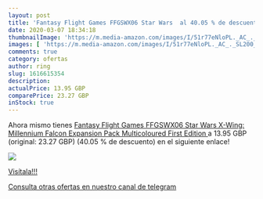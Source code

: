 ```yaml
---
layout: post
title: 'Fantasy Flight Games FFGSWX06 Star Wars  al 40.05 % de descuento'
date: 2020-03-07 18:34:18
thumbnailImage: 'https://m.media-amazon.com/images/I/51r77eNloPL._AC_._SL200_.jpg'
images: [ 'https://m.media-amazon.com/images/I/51r77eNloPL._AC_._SL200_.jpg' ]
comments: true
category: ofertas
author: ring
slug: 1616615354
description:
actualPrice: 13.95 GBP
comparePrice: 23.27 GBP
inStock: true
---
```


Ahora mismo tienes [Fantasy Flight Games FFGSWX06 Star Wars X-Wing: Millennium Falcon Expansion Pack  Multicoloured  First Edition ](https://www.amazon.com/dp/1616615354/?tag=redken08-20) a 13.95 GBP (original: 23.27 GBP) (40.05 %  de descuento) en el siguiente enlace!

[![](https://m.media-amazon.com/images/I/51r77eNloPL._AC_._SL200_.jpg)](https://www.amazon.com/dp/1616615354/?tag=redken08-20)

[Visítala!!!](https://www.amazon.com/dp/1616615354/?tag=redken08-20)

[Consulta otras ofertas en nuestro canal de telegram](https://t.me/s/ofertas25)
